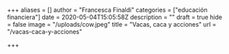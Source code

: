 +++
aliases = []
author = "Francesca Finaldi"
categories = ["educación financiera"]
date = 2020-05-04T15:05:58Z
description = ""
draft = true
hide = false
image = "/uploads/cow.jpeg"
title = "Vacas, caca y acciones"
url = "/vacas-caca-y-acciones"

+++
